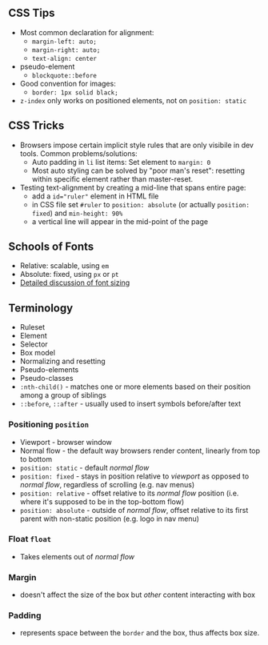 ## CSS Tips
* Most common declaration for alignment:
    * `margin-left: auto;` 
    * `margin-right: auto;`
    * `text-align: center`
* pseudo-element
    * `blockquote::before`
* Good convention for images:
    * `border: 1px solid black;`
* `z-index` only works on positioned elements, not on `position: static`

## CSS Tricks
* Browsers impose certain implicit style rules that are only visibile in dev tools. Common problems/solutions:
    * Auto padding in `li` list items: Set element to `margin: 0`
    * Most auto styling can be solved by "poor man's reset": resetting within specific element rather than master-reset.
* Testing text-alignment by creating a mid-line that spans entire page: 
    * add a `id="ruler"` element in HTML file
    * in CSS file set `#ruler` to `position: absolute` (or actually `position: fixed`) and `min-height: 90%`
    * a vertical line will appear in the mid-point of the page

## Schools of Fonts
* Relative: scalable, using `em`
* Absolute: fixed, using `px` or `pt`
* [Detailed discussion of font sizing](https://kyleschaeffer.com/development/css-font-size-em-vs-px-vs-pt-vs/)

## Terminology
* Ruleset 
* Element
* Selector
* Box model
* Normalizing and resetting
* Pseudo-elements
* Pseudo-classes
* `:nth-child()` - matches one or more elements based on their position among a group of siblings
* `::before`, `::after` - usually used to insert symbols before/after text

### Positioning `position`
* Viewport - browser window
* Normal flow - the default way browsers render content, linearly from top to bottom
* `position: static` -  default _normal flow_
* `position: fixed` - stays in position relative to _viewport_ as opposed to _normal flow_, regardless of scrolling (e.g. nav menus)
* `position: relative` - offset relative to its _normal flow_ position (i.e. where it's supposed to be in the top-bottom flow)
* `position: absolute` - outside of _normal flow_, offset relative to its first parent with non-static position (e.g. logo in nav menu)

### Float `float`
* Takes elements out of _normal flow_

### Margin
* doesn't affect the size of the box but *other* content interacting with box

### Padding
* represents space between the `border` and the box, thus affects box size.
